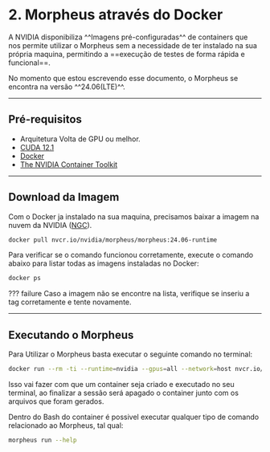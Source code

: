 # 2. Morpheus através do Docker

A NVIDIA disponibiliza ^^Imagens pré-configuradas^^ de containers que nos permite utilizar o Morpheus sem a necessidade de ter instalado na sua própria maquina, permitindo a ==execução de testes de forma rápida e funcional==.

No momento que estou escrevendo esse documento, o Morpheus se encontra na versão ^^24.06(LTE)^^.

---

## Pré-requisitos

- Arquitetura Volta de GPU ou melhor.
- [CUDA 12.1](https://developer.nvidia.com/cuda-12-1-0-download-archive)
- [Docker](https://docs.docker.com/get-docker/)
- [The NVIDIA Container Toolkit](https://docs.nvidia.com/datacenter/cloud-native/container-toolkit/install-guide.html#docker)

---

## Download da Imagem

Com o Docker ja instalado na sua maquina, precisamos baixar a imagem na nuvem da NVIDIA ([NGC](https://catalog.ngc.nvidia.com/orgs/nvidia/teams/morpheus/containers/morpheus)).

```sh
docker pull nvcr.io/nvidia/morpheus/morpheus:24.06-runtime
```

Para verificar se o comando funcionou corretamente, execute o comando abaixo para listar todas as imagens instaladas no Docker:

```sh
docker ps
```

??? failure
    Caso a imagem não se encontre na lista, verifique se inseriu a tag corretamente e tente novamente.

---

## Executando o Morpheus

Para Utilizar o Morpheus basta executar o seguinte comando no terminal:

```sh
docker run --rm -ti --runtime=nvidia --gpus=all --network=host nvcr.io/nvidia/morpheus/morpheus:24.06-runtime bash
```

Isso vai fazer com que um container seja criado e executado no seu terminal, ao finalizar a sessão será apagado o container junto com os arquivos que foram gerados.

Dentro do Bash do container é possivel executar qualquer tipo de comando relacionado ao Morpheus, tal qual:

```sh
morpheus run --help
```